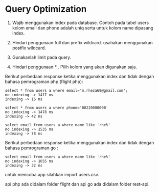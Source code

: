 # Query Optimization

1. Wajib menggunakan index pada database. Contoh pada tabel users kolom email dan phone adalah uniq serta untuk kolom name dipasang index.

2. Hindari penggunaan full dan prefix wildcard. usahakan menggunakan postfix wildcard.

3. Gunakanlah limit pada query.

4. Hindari penggunaan * . Pilih kolom yang akan digunakan saja.

Berikut perbedaan response ketika menggunakan index dan tidak dengan bahasa pemrograman php (flight php):

```
select * from users a where email='m.rheza69@gmail.com';
no indexing -> 1417 ms
indexing -> 16 ms

select * from users a where phone='08220000008'
no indexing -> 1478 ms
indexing -> 42 ms

select email from users a where name like 'rhe%'
no indexing -> 1535 ms
indexing -> 78 ms
```

Berikut perbedaan response ketika menggunakan index dan tidak dengan bahasa pemrograman go :
```
select email from users a where name like 'rhe%'
no indexing -> 1655 ms
indexing -> 32 ms
```

untuk mencoba app silahkan import users.csv.

api php ada didalam folder flight dan api go ada didalam folder rest-api.
